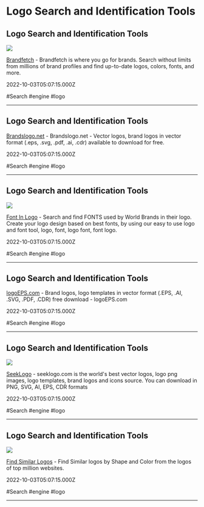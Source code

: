 # Logo Search and Identification Tools

## Logo Search and Identification Tools

![](https://brandfetch.com/api/og?caption=&invert=false)

[Brandfetch](https://brandfetch.io) - Brandfetch is where you go for brands. Search without limits from millions of brand profiles and find up-to-date logos, colors, fonts, and more.

2022-10-03T05:07:15.000Z

#Search #engine #logo

---

## Logo Search and Identification Tools

[Brandslogo.net](https://brandslogo.net) - Brandslogo.net - Vector logos, brand logos in vector format (.eps, .svg, .pdf, .ai, .cdr) available to download for free.

2022-10-03T05:07:15.000Z

#Search #engine #logo

---

## Logo Search and Identification Tools

![](https://assets.website-files.com/5ee732bebd98391c46ff27c4/5ef2099e4056018c8fdfbe78_1.jpg)

[Font In Logo](https://www.fontinlogo.com) - Search and find FONTS used by World Brands in their logo. Create your logo design based on best fonts, by using our easy to use logo and font tool, logo, font, logo font, font logo.

2022-10-03T05:07:15.000Z

#Search #engine #logo

---

## Logo Search and Identification Tools

[logoEPS.com](https://logoeps.com) - Brand logos, logo templates in vector format (.EPS, .AI, .SVG, .PDF, .CDR) free download - logoEPS.com

2022-10-03T05:07:15.000Z

#Search #engine #logo

---

## Logo Search and Identification Tools

![](https://seeklogo.com/assets/img/logo-share.png)

[SeekLogo](https://seeklogo.com) - seeklogo.com is the world's best vector logos, logo png images, logo templates, brand logos and icons source. You can download in PNG, SVG, AI, EPS, CDR formats

2022-10-03T05:07:15.000Z

#Search #engine #logo

---

## Logo Search and Identification Tools

![](https://compute.vision/assets/compare-logo-designs.png)

[Find Similar Logos](https://compute.vision/brands/index.html) - Find Similar logos by Shape and Color from the logos of top million websites.

2022-10-03T05:07:15.000Z

#Search #engine #logo

---
